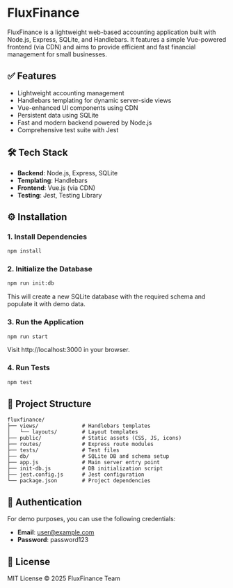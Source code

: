 # FluxFinance

FluxFinance is a lightweight web-based accounting application built with Node.js, Express, SQLite, and Handlebars. It features a simple Vue-powered frontend (via CDN) and aims to provide efficient and fast financial management for small businesses.

## ✅ Features

- Lightweight accounting management
- Handlebars templating for dynamic server-side views
- Vue-enhanced UI components using CDN
- Persistent data using SQLite
- Fast and modern backend powered by Node.js
- Comprehensive test suite with Jest

## 🛠 Tech Stack

- **Backend**: Node.js, Express, SQLite
- **Templating**: Handlebars
- **Frontend**: Vue.js (via CDN)
- **Testing**: Jest, Testing Library

## ⚙️ Installation

### 1. Install Dependencies

```bash
npm install
```

### 2. Initialize the Database

```bash
npm run init:db
```

This will create a new SQLite database with the required schema and populate it with demo data.

### 3. Run the Application

```bash
npm run start
```

Visit http://localhost:3000 in your browser.

### 4. Run Tests

```bash
npm test
```

## 📁 Project Structure

```
fluxfinance/
├── views/              # Handlebars templates
│   └── layouts/        # Layout templates
├── public/             # Static assets (CSS, JS, icons)
├── routes/             # Express route modules
├── tests/              # Test files
├── db/                 # SQLite DB and schema setup
├── app.js              # Main server entry point
├── init-db.js          # DB initialization script
├── jest.config.js      # Jest configuration
└── package.json        # Project dependencies
```

## 🔐 Authentication

For demo purposes, you can use the following credentials:
- **Email**: user@example.com
- **Password**: password123

## 📃 License

MIT License © 2025 FluxFinance Team